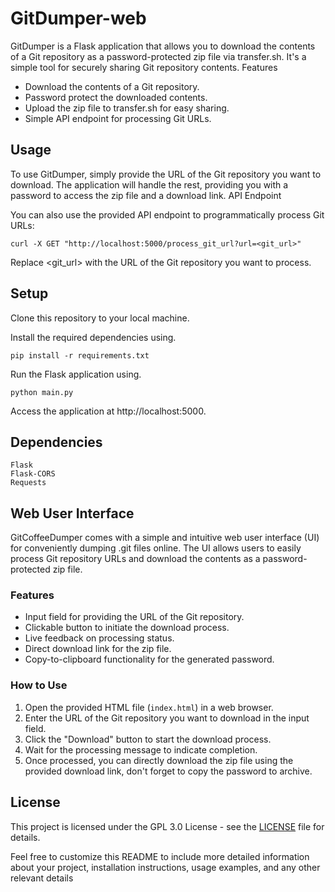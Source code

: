 
# GitDumper-web

GitDumper is a Flask application that allows you to download the contents of a Git repository as a password-protected zip file via transfer.sh. It's a simple tool for securely sharing Git repository contents.
Features

   -	Download the contents of a Git repository.
   -	Password protect the downloaded contents.
   -	Upload the zip file to transfer.sh for easy sharing.
   -	Simple API endpoint for processing Git URLs.

## Usage

To use GitDumper, simply provide the URL of the Git repository you want to download. The application will handle the rest, providing you with a password to access the zip file and a download link.
API Endpoint

You can also use the provided API endpoint to programmatically process Git URLs:

`curl -X GET "http://localhost:5000/process_git_url?url=<git_url>"`

Replace <git_url> with the URL of the Git repository you want to process.
## Setup

   Clone this repository to your local machine.
   
   Install the required dependencies using.
   
`pip install -r requirements.txt`
   
   Run the Flask application using.
   
`python main.py`
   
   Access the application at http://localhost:5000.

## Dependencies

    Flask
    Flask-CORS
    Requests
## Web User Interface

GitCoffeeDumper comes with a simple and intuitive web user interface (UI) for conveniently dumping .git files online. The UI allows users to easily process Git repository URLs and download the contents as a password-protected zip file.

### Features

-   Input field for providing the URL of the Git repository.
-   Clickable button to initiate the download process.
-   Live feedback on processing status.
-   Direct download link for the zip file.
-   Copy-to-clipboard functionality for the generated password.

### How to Use

1.  Open the provided HTML file (`index.html`) in a web browser.
2.  Enter the URL of the Git repository you want to download in the input field.
3.  Click the "Download" button to start the download process.
4.  Wait for the processing message to indicate completion.
5.  Once processed, you can directly download the zip file using the provided download link, don't forget to copy the password to archive.

## License

This project is licensed under the GPL 3.0 License - see the [LICENSE](https://github.com/therealmrawsky/GitDumper-web?tab=GPL-3.0-1-ov-file#readme) file for details.

Feel free to customize this README to include more detailed information about your project, installation instructions, usage examples, and any other relevant details
